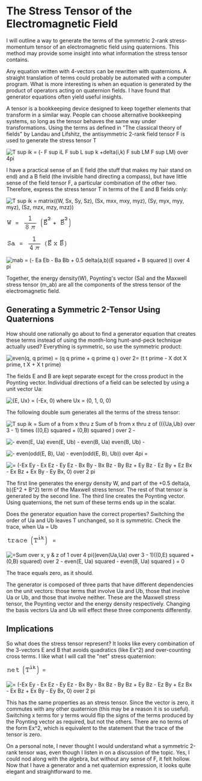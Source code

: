 #  The Stress Tensor of the Electromagnetic Field

I will outline a way to generate the terms of the symmetric 2-rank stress-
momentum tensor of an electromagnetic field using quaternions.  This method
may provide some insight into what information the stress tensor contains.

Any equation written with 4-vectors can be rewritten with quaternions.  A
straight translation of terms could probably be automated with a computer
program.  What is more interesting is when an equation is generated by the
product of operators acting on quaternion fields.  I have found that generator
equations often yield useful insights.

A tensor is a bookkeeping device designed to keep together elements that
transform in a similar way.  People can choose alternative bookkeeping
systems, so long as the tensor behaves the same way under transformations.
Using the terms as defined in "The classical theory of fields" by Landau and
Lifshitz, the antisymmetric 2-rank field tensor F is used to generate the
stress tensor T

![T sup ik = \(- F sup iL F sub L sup k +delta\(i,k\) F sub LM F sup LM\) over
4pi](../images/EM/EM_stress_tensor/s_gr_1.gif)

I have a practical sense of an E field (the stuff that makes my hair stand on
end) and a B field (the invisible hand directing a compass), but have little
sense of the field tensor F, a particular combination of the other two.
Therefore, express the stress tensor T in terms of the E and B fields only:

![T sup ik =  matrix\(\(W, Sx, Sy, Sz\), \(Sx, mxx, mxy, myz\), \(Sy, myx,
myy, myz\), \(Sz, mzx, mzy, mzz\)\)](../images/EM/EM_stress_tensor/s_gr_2.gif)

![W = \(E squared +  B squared \) over 8pi](../images/EM/EM_stress_tensor/s_gr_3.gif)

![Sa = \(E Cross B\) over 4pi](../images/EM/EM_stress_tensor/s_gr_4.gif)

![mab = \(- Ea Eb - Ba Bb + 0.5 delta\(a,b\)\(E squared +  B squared \)\) over
4 pi](../images/EM/EM_stress_tensor/s_gr_5.gif)

Together, the energy density(W), Poynting's vector (Sa) and the Maxwell stress
tensor (m_ab) are all the components of the stress tensor of the
electromagnetic field.

##  Generating a Symmetric 2-Tensor Using Quaternions

How should one rationally go about to find a generator equation that creates
these terms instead of using the month-long hunt-and-peck technique actually
used?  Everything is symmetric, so use the symmetric product:

![even\(q, q prime\) = \(q q prime + q prime q \) over 2= \(t t prime - X dot
X prime, t X + X t prime\)](../images/EM/EM_stress_tensor/s_gr_6.gif)

The fields E and B are kept separate except for the cross product in the
Poynting vector.  Individual directions of a field can be selected by using a
unit vector Ua:

![{E, Ux} = \(-Ex, 0\)   where Ux = \(0, 1, 0,
0\)](../images/EM/EM_stress_tensor/s_gr_7.gif)

The following double sum generates all the terms of the stress tensor:

![T sup ik =  Sum of a from x thru z Sum of b from x thru z  of \(\({Ua,Ub}
over 3 - 1\) times \(\(0,E\) squared + \(0,B\) squared \) over 2
-](../images/EM/EM_stress_tensor/s_gr_8.gif)

![- even\(E, Ua\) even\(E, Ub\) - even\(B, Ua\) even\(B, Ub\)
-](../images/EM/EM_stress_tensor/s_gr_9.gif)

![- even\(odd\(E, B\), Ua\) - even\(odd\(E, B\), Ub\)\) over 4pi
=](../images/EM/EM_stress_tensor/s_gr_10.gif)

![= \(-Ex Ey - Ex Ez - Ey Ez - Bx By - Bx Bz - By Bz + Ey Bz - Ez By + Ez Bx -
Ex Bz + Ex By - Ey Bx, 0\) over 2 pi](../images/EM/EM_stress_tensor/s_gr_11.gif)

The first line generates the energy density W, and part of the +0.5 delta(a,
b)(E^2 + B^2) term of the Maxwell stress tensor.  The rest of that tensor is
generated by the second line.  The third line creates the Poynting vector.
Using quaternions, the net sum of these terms ends up in the scalar.

Does the generator equation have the correct properties?  Switching the order
of Ua and Ub leaves T unchanged, so it is symmetric.  Check the trace, when Ua
= Ub

![trace\(T sup ik\) =](../images/EM/EM_stress_tensor/s_gr_12.gif)

![=Sum over x, y & z of 1 over 4 pi\(\(even\(Ua,Ua\) over 3 - 1\)\(\(0,E\)
squared + \(0,B\) squared\) over 2 - even\(E, Ua\) squared  - even\(B, Ua\)
squared \) = 0](../images/EM/EM_stress_tensor/s_gr_13.gif)

The trace equals zero, as it should.

The generator is composed of three parts that have different dependencies on
the unit vectors: those terms that involve Ua and Ub, those that involve Ua or
Ub, and those that involve neither.  These are the Maxwell stress tensor, the
Poynting vector and the energy density respectively.  Changing the basis
vectors Ua and Ub will effect these three components differently.

##  Implications

So what does the stress tensor represent?  It looks like every combination of
the 3-vectors E and B that avoids quadratics (like Ex^2) and over-counting
cross terms.  I like what I will call the "net" stress quaternion:

![net\(T sup ik\) = ](../images/EM/EM_stress_tensor/s_gr_14.gif)

![= \(-Ex Ey - Ex Ez - Ey Ez - Bx By - Bx Bz - By Bz + Ey Bz - Ez By + Ez Bx -
Ex Bz + Ex By - Ey Bx, 0\) over 2 pi](../images/EM/EM_stress_tensor/s_gr_15.gif)

This has the same properties as an stress tensor.  Since the vector is zero,
it commutes with any other quaternion (this may be a reason it is so useful).
Switching x terms for y terms would flip the signs of the terms produced by
the Poynting vector as required, but not the others.  There are no terms of
the form Ex^2, which is equivalent to the statement that the trace of the
tensor is zero.

On a personal note, I never thought I would understand what a symmetric 2-rank
tensor was, even though I listen in on a discussion of the topic.  Yes, I
could nod along with the algebra, but without any sense of F, it felt hollow.
Now that I have a generator and a net quaternion expression, it looks quite
elegant and straightforward to me.

